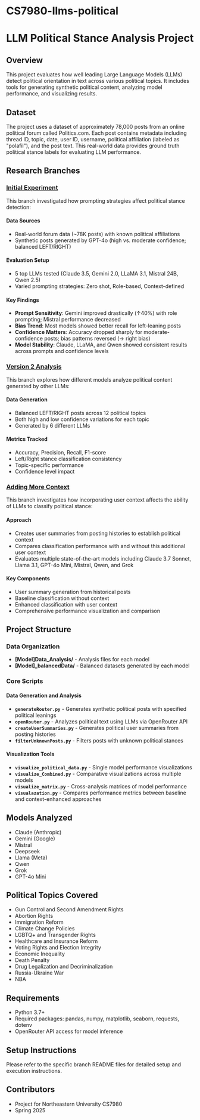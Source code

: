 # CS7980-llms-political
# LLM Political Stance Analysis Project

## Overview
This project evaluates how well leading Large Language Models (LLMs) detect political orientation in text across various political topics. It includes tools for generating synthetic political content, analyzing model performance, and visualizing results.

## Dataset
The project uses a dataset of approximately 78,000 posts from an online political forum called Politics.com. Each post contains metadata including thread ID, topic, date, user ID, username, political affiliation (labeled as "polafil"), and the post text. This real-world data provides ground truth political stance labels for evaluating LLM performance.

## Research Branches

### [Initial Experiment](https://github.com/Raulitoflying/CS7980-llms-political/tree/initial_experiments?tab=readme-ov-file)
This branch investigated how prompting strategies affect political stance detection:
#### Data Sources
- Real-world forum data (~78K posts) with known political affiliations
- Synthetic posts generated by GPT-4o (high vs. moderate confidence; balanced LEFT/RIGHT)
#### Evaluation Setup
- 5 top LLMs tested (Claude 3.5, Gemini 2.0, LLaMA 3.1, Mistral 24B, Qwen 2.5)
- Varied prompting strategies: Zero shot, Role-based, Context-defined
#### Key Findings
- **Prompt Sensitivity**: Gemini improved drastically (↑40%) with role prompting; Mistral performance decreased
- **Bias Trend**: Most models showed better recall for left-leaning posts
- **Confidence Matters**: Accuracy dropped sharply for moderate-confidence posts; bias patterns reversed (→ right bias)
- **Model Stability**: Claude, LLaMA, and Qwen showed consistent results across prompts and confidence levels

### [Version 2 Analysis](https://github.com/Raulitoflying/CS7980-llms-political/tree/version2?tab=readme-ov-file)
This branch explores how different models analyze political content generated by other LLMs:
#### Data Generation
- Balanced LEFT/RIGHT posts across 12 political topics
- Both high and low confidence variations for each topic
- Generated by 6 different LLMs
#### Metrics Tracked
- Accuracy, Precision, Recall, F1-score
- Left/Right stance classification consistency
- Topic-specific performance
- Confidence level impact

### [Adding More Context](https://github.com/Raulitoflying/CS7980-llms-political/tree/addingMoreContext)
This branch investigates how incorporating user context affects the ability of LLMs to classify political stance:
#### Approach
- Creates user summaries from posting histories to establish political context
- Compares classification performance with and without this additional user context
- Evaluates multiple state-of-the-art models including Claude 3.7 Sonnet, Llama 3.1, GPT-4o Mini, Mistral, Qwen, and Grok
#### Key Components
- User summary generation from historical posts
- Baseline classification without context
- Enhanced classification with user context
- Comprehensive performance visualization and comparison

## Project Structure

### Data Organization
- **[Model]Data_Analysis/** - Analysis files for each model
- **[Model]_balancedData/** - Balanced datasets generated by each model

### Core Scripts
#### Data Generation and Analysis
- **`generateRouter.py`** - Generates synthetic political posts with specified political leanings
- **`openRouter.py`** - Analyzes political text using LLMs via OpenRouter API
- **`createUserSummaries.py`** - Generates political user summaries from posting histories
- **`filterUnknownPosts.py`** - Filters posts with unknown political stances

#### Visualization Tools
- **`visualize_political_data.py`** - Single model performance visualizations
- **`visualize_Combined.py`** - Comparative visualizations across multiple models
- **`visualize_matrix.py`** - Cross-analysis matrices of model performance
- **`visualazation.py`** - Compares performance metrics between baseline and context-enhanced approaches

## Models Analyzed
- Claude (Anthropic)
- Gemini (Google)
- Mistral
- Deepseek
- Llama (Meta)
- Qwen
- Grok
- GPT-4o Mini

## Political Topics Covered
- Gun Control and Second Amendment Rights
- Abortion Rights
- Immigration Reform
- Climate Change Policies
- LGBTQ+ and Transgender Rights
- Healthcare and Insurance Reform
- Voting Rights and Election Integrity
- Economic Inequality
- Death Penalty
- Drug Legalization and Decriminalization
- Russia-Ukraine War
- NBA

## Requirements
- Python 3.7+
- Required packages: pandas, numpy, matplotlib, seaborn, requests, dotenv
- OpenRouter API access for model inference

## Setup Instructions
Please refer to the specific branch README files for detailed setup and execution instructions.

## Contributors
- Project for Northeastern University CS7980
- Spring 2025
